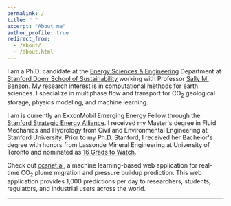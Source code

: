 ```yaml
---
permalink: /
title: " "
excerpt: "About me"
author_profile: true
redirect_from: 
  - /about/
  - /about.html
---
```


I am a Ph.D. candidate at the [Energy Sciences & Engineering](https://earth.stanford.edu/ere) Department at [Stanford Doerr School of Sustainability](https://sustainability.stanford.edu/)
working with Professor [Sally M. Benson](https://earth.stanford.edu/people/sally-benson). My research interest is in computational methods for earth sciences. I specialize in multiphase flow and transport for CO$_2$ geological storage, physics modeling, and machine learning. 

I am is currently an ExxonMobil Emerging Energy Fellow through the [Stanford Strategic Energy Alliance](https://news.stanford.edu/2018/03/01/new-energy-research-program-collaboration/). 
I received my Master's degree in Fluid Mechanics and Hydrology from Civil and Environmental Engineering at Stanford University.
Prior to my Ph.D. Stanford, I received her Bachelor's degree with honors from Lassonde Mineral Engineering at University of Toronto and nominated as [16 Grads to Watch](https://news.engineering.utoronto.ca/grads-watch-16-global-engineering-leaders/).



Check out [ccsnet.ai](http://ccsnet.ai), a machine learning-based web application for real-time CO$_2$ plume migration and pressure buildup prediction. This web application provides 1,000 predictions per day to researchers, students, regulators, and industrial users across the world.

--- 